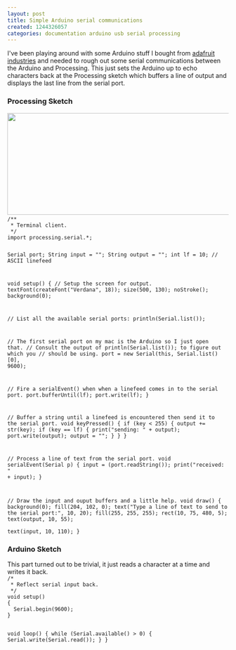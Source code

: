 ```yaml
---
layout: post
title: Simple Arduino serial communications
created: 1244326057
categories: documentation arduino usb serial processing
---
```

I've been playing around with some Arduino stuff I bought from <a href="http://www.adafruit.com/">adafruit industries</a> and needed to rough out some serial communications between the Arduino and Processing. This just sets the Arduino up to echo characters back at the Processing sketch which buffers a line of output and displays the last line from the serial port. 
<!--break-->
<h3>Processing Sketch</h3>
<img src="http://drewish.com/files/Processing - Echo.png" width="580" height="232"/>
<code>
/**
 * Terminal client.
 */
import processing.serial.*;

Serial port;
String input = "";
String output = "";
int lf = 10; // ASCII linefeed

void setup() {
  // Setup the screen for output.
  textFont(createFont("Verdana", 18));
  size(500, 130);
  noStroke();
  background(0);

  // List all the available serial ports:
  println(Serial.list());

  // The first serial port on my mac is the Arduino so I just open that.
  // Consult the output of println(Serial.list()); to figure out which you
  // should be using.
  port = new Serial(this, Serial.list()[0], 9600);

  // Fire a serialEvent() when when a linefeed comes in to the serial port.
  port.bufferUntil(lf);
  port.write(lf);
}

// Buffer a string until a linefeed is encountered then send it to the serial port.
void keyPressed() {
  if (key < 255) {
    output += str(key);
    if (key == lf) {
      print("sending: " + output);
      port.write(output);
      output = "";
    }
  }
}

// Process a line of text from the serial port.
void serialEvent(Serial p) {
  input = (port.readString());
  print("received: " + input);
}

// Draw the input and ouput buffers and a little help.
void draw() {
  background(0);
  fill(204, 102, 0);
  text("Type a line of text to send to the serial port:", 10, 20);
  fill(255, 255, 255);
  rect(10, 75, 480, 5);
  text(output, 10, 55);  
  text(input, 10, 110);
}
</code>

<h3>Arduino Sketch</h3>
This part turned out to be trivial, it just reads a character at a time and writes it back.
<code>
/*
 * Reflect serial input back.
 */
void setup()
{
  Serial.begin(9600);
}

void loop()
{
  while (Serial.available() > 0) {
    Serial.write(Serial.read());
  }
}
</code>
